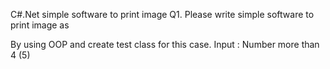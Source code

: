 C#.Net simple software to print image
Q1. Please write simple software to print image as

By using OOP and create test class for this case.
Input : Number more than 4 (5)

